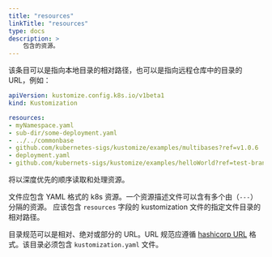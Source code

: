 ```yaml
---
title: "resources"
linkTitle: "resources"
type: docs
description: >
    包含的资源。
---
```


该条目可以是指向本地目录的相对路径，也可以是指向远程仓库中的目录的 URL，例如：
```yaml
apiVersion: kustomize.config.k8s.io/v1beta1
kind: Kustomization

resources:
- myNamespace.yaml
- sub-dir/some-deployment.yaml
- ../../commonbase
- github.com/kubernetes-sigs/kustomize/examples/multibases?ref=v1.0.6
- deployment.yaml
- github.com/kubernets-sigs/kustomize/examples/helloWorld?ref=test-branch
```

将以深度优先的顺序读取和处理资源。

文件应包含 YAML 格式的 k8s 资源。一个资源描述文件可以含有多个由（`---`）分隔的资源。
应该包含 `resources` 字段的 kustomization 文件的指定文件目录的相对路径。

[hashicorp URL]: https://github.com/hashicorp/go-getter#url-format

目录规范可以是相对、绝对或部分的 URL。URL 规范应遵循 [hashicorp URL] 格式。该目录必须包含 `kustomization.yaml` 文件。
